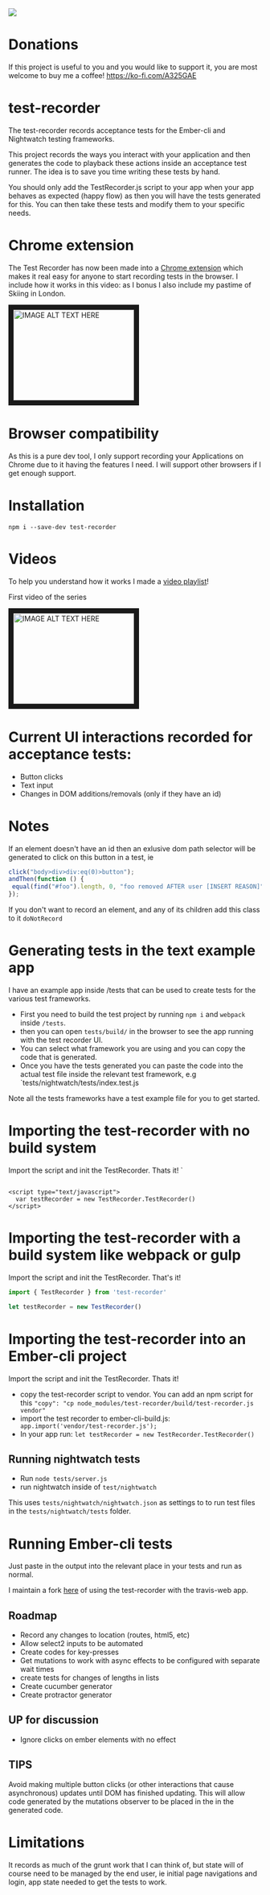 <img src="https://codeship.com/projects/75fa7d90-fc5b-0134-0f39-32469d5c0e33/status?branch=master"/>

# Donations
If this project is useful to you and you would like to support it, you are most welcome to buy me a coffee! https://ko-fi.com/A325GAE

# test-recorder
The test-recorder records acceptance tests for the Ember-cli and Nightwatch testing frameworks.

This project records the ways you interact with your application and then generates the code to playback these actions inside an acceptance test runner. 
The idea is to save you time writing these tests by hand.
 
You should only add the TestRecorder.js script to your app when your app behaves as
expected (happy flow) as then you will have the tests generated for this. You can then take these tests and modify them to your specific needs.

# Chrome extension
The Test Recorder has now been made into a [Chrome extension](https://chrome.google.com/webstore/detail/test-recorder/mehbmedddkpilcbbjcichiopegameghh) which makes it real easy for anyone to start recording tests in the browser. I include how it works in this video: as I bonus I also include my pastime of Skiing in London.

<a href="http://www.youtube.com/watch?feature=player_embedded&v=HhJFD3jr0oo
" target="_blank"><img src="http://img.youtube.com/vi/HhJFD3jr0oo/0.jpg" 
alt="IMAGE ALT TEXT HERE" width="240" height="180" border="10" /></a>

# Browser compatibility

As this is a pure dev tool, I only support recording your Applications on Chrome due to it having the features I need. I will support other browsers if I get enough support.


# Installation
`npm i --save-dev test-recorder`

# Videos

To help you understand how it works I made a [video playlist](https://www.youtube.com/playlist?list=PLCrwuqjmVebKF6cpH-hcLpSXYhSNiO7g7)!

First video of the series

<a href="http://www.youtube.com/watch?feature=player_embedded&v=l4eCTUcPBp8
" target="_blank"><img src="http://img.youtube.com/vi/l4eCTUcPBp8/0.jpg" 
alt="IMAGE ALT TEXT HERE" width="240" height="180" border="10" /></a>

# Current UI interactions  recorded for acceptance tests:

* Button clicks
* Text input 
* Changes in DOM additions/removals (only if they have an id)

# Notes

If an element doesn't have an id then an exlusive dom path selector will be generated to click on this button in a test, ie
```js
click("body>div>div:eq(0)>button");
andThen(function () {
 equal(find("#foo").length, 0, "foo removed AFTER user [INSERT REASON]");
});
```

If you don't want to record an element, and any of its children add this class to it `doNotRecord`


# Generating tests in the text example app


I have an example app inside /tests that can be used to create tests for the various test frameworks.
 
* First you need to build the test project by running `npm i` and `webpack` inside `/tests`. 
* then you can open `tests/build/` in the browser to see the app running with the test recorder UI. 
* You can select what framework you are using and you can copy the code that is generated.
* Once you have the tests generated you can paste the code into the actual test file inside the relevant test framework, e.g `tests/nightwatch/tests/index.test.js

Note all the tests frameworks have a test example file for you to get started.


# Importing the test-recorder with no build system

Import the script and init the TestRecorder. Thats it! 
`

```<script src="node_modules/test-recorder/test-recorder.js"></script>

<script type="text/javascript">
  var testRecorder = new TestRecorder.TestRecorder()
</script>
```

# Importing the test-recorder with a build system like webpack or gulp

Import the script and init the TestRecorder. That's it! 

```js
import { TestRecorder } from 'test-recorder'

let testRecorder = new TestRecorder()
```


# Importing the test-recorder into an Ember-cli project

Import the script and init the TestRecorder. Thats it! 

* copy the test-recorder script to vendor. You can add an npm script for this `"copy": "cp node_modules/test-recorder/build/test-recorder.js vendor"`
* import the test recorder to ember-cli-build.js:
`  app.import('vendor/test-recorder.js');`
* In your app run: `let testRecorder = new TestRecorder.TestRecorder()`

## Running nightwatch tests

* Run `node tests/server.js`
* run nightwatch inside of `test/nightwatch`

This uses `tests/nightwatch/nightwatch.json` as settings to to run test files in the  `tests/nightwatch/tests` folder.

# Running Ember-cli tests

Just paste in the output into the relevant place in your tests and run as normal. 

I maintain a fork [here](https://github.com/QuantumInformation/travis-web) of using the test-recorder with the travis-web app. 

## Roadmap
* Record any changes to location (routes, html5, etc)
* Allow select2 inputs to be automated
* Create codes for key-presses 
* Get mutations to work with async effects to be configured with separate wait times
* create tests for changes of lengths in lists
* Create cucumber generator
* Create protractor generator


## UP for discussion
* Ignore clicks on ember elements with no effect
## TIPS

Avoid making multiple button clicks (or other interactions that cause asynchronous) updates until DOM has 
finished updating. This will allow code generated by the mutations observer to be placed in the in the
generated code. 

# Limitations
It records as much of the grunt work that I can think of, but state will of course need to be managed by the end user, ie initial page navigations and login, app state needed to get the tests to work.

